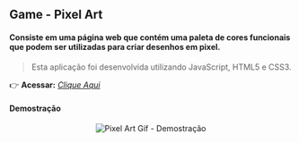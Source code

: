## Game - Pixel Art

#### Consiste em uma página web que contém uma paleta de cores funcionais que podem ser utilizadas para criar desenhos em pixel.
> Esta aplicação foi desenvolvida utilizando JavaScript, HTML5 e CSS3.

:point_right: **Acessar:** _[Clique Aqui](https://guilherme-ac-fernandes.github.io/pixel-art/)_

#### Demostração
<p align="center">
  <img src="https://github.com/guilherme-ac-fernandes/trybe-projetos/blob/main/pixel-art/pixel-art.gif" alt="Pixel Art Gif - Demostração"/>
</p>

